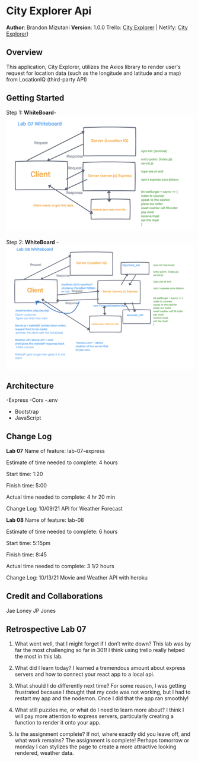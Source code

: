 # City Explorer Api

**Author**: Brandon Mizutani
**Version**: 1.0.0 Trello: [City Explorer](https://trello.com/b/ENQ558B6/city-explorer-api) | Netlify: [City Explorer](https://mizutani-city-explorer.netlify.app/))

## Overview

This application, City Explorer, utilizes the Axios library to render user's request for location data (such as the longitude and latitude and a map) from LocationIQ (third-party API)

## Getting Started

Step 1: **WhiteBoard**- ![Lab 07](whiteboard-lab-07.png)

Step 2: **WhiteBoard** - ![Lab 08](whiteboard-lab-08.png)

## Architecture

-Express
-Cors
-.env
- Bootstrap
- JavaScript

## Change Log

**Lab 07**
Name of feature: lab-07-express

Estimate of time needed to complete: 4 hours

Start time: 1:20

Finish time: 5:00

Actual time needed to complete: 4 hr 20 min

Change Log: 10/09/21 API for Weather Forecast

**Lab 08**
Name of feature: lab-08

Estimate of time needed to complete: 6 hours

Start time: 5:15pm

Finish time: 8:45

Actual time needed to complete: 3 1/2 hours

Change Log: 10/13/21 Movie and Weather API with heroku

## Credit and Collaborations

Jae Loney
JP Jones

## Retrospective Lab 07

1. What went well, that I might forget if I don’t write down?
  This lab was by far the most challenging so far in 301! I think using trello really helped the most in this lab.

2. What did I learn today?
  I learned a tremendous amount about express servers and how to connect your react app to a local api.

3. What should I do differently next time?
  For some reason, I was getting frustrated because I thought that my code was not working, but I had to restart my app and the nodemon. Once I did that the app ran smoothly!

4. What still puzzles me, or what do I need to learn more about?
  I think I will pay more attention to express servers, particularly creating a function to render it onto your app.

5. Is the assignment complete? If not, where exactly did you leave off, and what work remains?
  The assignment is complete! Perhaps tomorrow or monday I can stylizes the page to create a more attractive looking rendered, weather data.
  